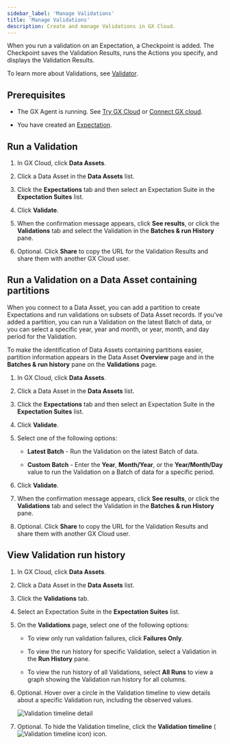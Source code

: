 ```yaml
---
sidebar_label: 'Manage Validations'
title: 'Manage Validations'
description: Create and manage Validations in GX Cloud.
---
```


When you run a validation on an Expectation, a Checkpoint is added. The Checkpoint saves the Validation Results, runs the Actions you specify, and displays the Validation Results.

To learn more about Validations, see [Validator](/docs/reference/learn/terms/validator).

## Prerequisites

- The GX Agent is running. See [Try GX Cloud](../try_gx_cloud.md) or [Connect GX cloud](/docs/cloud/connect/connect_lp).

- You have created an [Expectation](/docs/cloud/expectations/manage_expectations#create-an-expectation).

## Run a Validation

1. In GX Cloud, click **Data Assets**.

2. Click a Data Asset in the **Data Assets** list.

3. Click the **Expectations** tab and then select an Expectation Suite in the **Expectation Suites** list.

4. Click **Validate**.

5. When the confirmation message appears, click **See results**, or click the **Validations** tab and select the Validation in the **Batches & run History** pane.

6. Optional. Click **Share** to copy the URL for the Validation Results and share them with another GX Cloud user.

## Run a Validation on a Data Asset containing partitions

When you connect to a Data Asset, you can add a partition to create Expectations and run validations on subsets of Data Asset records. If you've added a partition, you can run a Validation on the latest Batch of data, or you can select a specific year, year and month, or year, month, and day period for the Validation. 

To make the identification of Data Assets containing partitions easier, partition information appears in the Data Asset **Overview** page and in the **Batches & run history** pane on the **Validations** page.

1. In GX Cloud, click **Data Assets**.

2. Click a Data Asset in the **Data Assets** list.

3. Click the **Expectations** tab and then select an Expectation Suite in the **Expectation Suites** list.

4. Click **Validate**.

5. Select one of the following options:

    - **Latest Batch** - Run the Validation on the latest Batch of data.

    - **Custom Batch** - Enter the **Year**, **Month/Year**, or the **Year/Month/Day** value to run the Validation on a Batch of data for a specific period.

6. Click **Validate**.

7. When the confirmation message appears, click **See results**, or click the **Validations** tab and select the Validation in the **Batches & run History** pane.

8. Optional. Click **Share** to copy the URL for the Validation Results and share them with another GX Cloud user.

## View Validation run history

1. In GX Cloud, click **Data Assets**.

2. Click a Data Asset in the **Data Assets** list.

3. Click the **Validations** tab.

4. Select an Expectation Suite in the **Expectation Suites** list.

5. On the **Validations** page, select one of the following options:

    - To view only run validation failures, click **Failures Only**.

    - To view the run history for specific Validation, select a Validation in the **Run History** pane.
    
    - To view the run history of all Validations, select **All Runs** to view a graph showing the Validation run history for all columns.

6. Optional. Hover over a circle in the Validation timeline to view details about a specific Validation run, including the observed values.

    ![Validation timeline detail](/img/view_validation_timeline_detail.png)

7. Optional. To hide the Validation timeline, click the **Validation timeline** (![Validation timeline icon](/img/validation_timeline.png)) icon.

